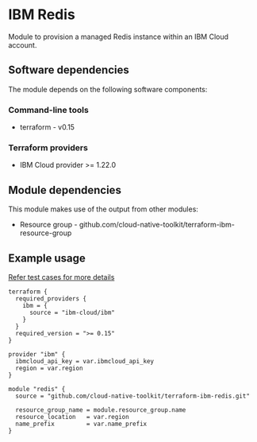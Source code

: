 # IBM Redis

Module to provision a managed Redis instance within an IBM Cloud account.

## Software dependencies

The module depends on the following software components:

### Command-line tools

- terraform - v0.15

### Terraform providers

- IBM Cloud provider >= 1.22.0

## Module dependencies

This module makes use of the output from other modules:

- Resource group - github.com/cloud-native-toolkit/terraform-ibm-resource-group

## Example usage

[Refer test cases for more details](test/stages/stage2-redis.tf)

```hcl-terraform
terraform {
  required_providers {
    ibm = {
      source = "ibm-cloud/ibm"
    }
  }
  required_version = ">= 0.15"
}

provider "ibm" {
  ibmcloud_api_key = var.ibmcloud_api_key
  region = var.region
}

module "redis" {
  source = "github.com/cloud-native-toolkit/terraform-ibm-redis.git"

  resource_group_name = module.resource_group.name
  resource_location   = var.region
  name_prefix         = var.name_prefix
}
```

